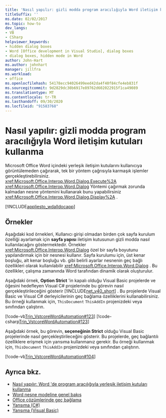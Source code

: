 ```yaml
---
title: 'Nasıl yapılır: gizli modda program aracılığıyla Word iletişim kutuları kullanma'
titleSuffix: ''
ms.date: 02/02/2017
ms.topic: how-to
dev_langs:
- VB
- CSharp
helpviewer_keywords:
- hidden dialog boxes
- Word [Office development in Visual Studio], dialog boxes
- dialog boxes, hidden mode in Word
author: John-Hart
ms.author: johnhart
manager: jillfra
ms.workload:
- office
ms.openlocfilehash: 54178ecc94026499eed42da4f40f84cfe4eb831f
ms.sourcegitcommit: 9d2829dc30b6917e89762d602022915f1ca49089
ms.translationtype: MT
ms.contentlocale: tr-TR
ms.lasthandoff: 09/30/2020
ms.locfileid: "91583768"
---
```

# <a name="how-to-programmatically-use-word-dialog-boxes-in-hidden-mode"></a>Nasıl yapılır: gizli modda program aracılığıyla Word iletişim kutuları kullanma
  Microsoft Office Word içindeki yerleşik iletişim kutularını kullanıcıya görüntülemeden çağırarak, tek bir yöntem çağrısıyla karmaşık işlemler gerçekleştirebilirsiniz. <xref:Microsoft.Office.Interop.Word.Dialog.Execute%2A> <xref:Microsoft.Office.Interop.Word.Dialog> Yöntemi çağırmak zorunda kalmadan nesne yöntemini kullanarak bunu yapabilirsiniz <xref:Microsoft.Office.Interop.Word.Dialog.Display%2A> .

 [!INCLUDE[appliesto_wdalldocapp](../vsto/includes/appliesto-wdalldocapp-md.md)]

## <a name="examples"></a>Örnekler
 Aşağıdaki kod örnekleri, Kullanıcı girişi olmadan birden çok sayfa kurulum özelliği ayarlamak için **sayfa yapısı** iletişim kutusunun gizli modda nasıl kullanılacağını göstermektedir. Örnekler <xref:Microsoft.Office.Interop.Word.Dialog> özel bir sayfa boyutunu yapılandırmak için bir nesnesi kullanır. Sayfa kurulumu için, üst kenar boşluğu, alt kenar boşluğu vb. gibi belirli ayarlar nesnenin geç bağlı özellikleri olarak kullanılabilir <xref:Microsoft.Office.Interop.Word.Dialog> . Bu özellikler, çalışma zamanında Word tarafından dinamik olarak oluşturulur.

 Aşağıdaki örnek, **Option Strict** 'in kapalı olduğu Visual Basic projelerde ve öğesini hedefleyen Visual C# projelerinde bu görevin nasıl gerçekleştirileceğini gösterir [!INCLUDE[net_v40_short](../sharepoint/includes/net-v40-short-md.md)] . Bu projelerde Visual Basic ve Visual C# derleyicilerinin geç bağlama özelliklerini kullanabilirsiniz. Bu örneği kullanmak için, `ThisDocument` `ThisAddIn` projenizdeki veya sınıfından çalıştırın.

 [!code-vb[Trin_VstcoreWordAutomation#123](../vsto/codesnippet/VisualBasic/Trin_VstcoreWordAutomationVB/ThisDocument.vb#123)]
 [!code-csharp[Trin_VstcoreWordAutomation#123](../vsto/codesnippet/CSharp/Trin_VstcoreWordAutomationCS/ThisDocument.cs#123)]

 Aşağıdaki örnek, bu görevin, **seçeneğinin Strict** olduğu Visual Basic projelerinde nasıl gerçekleştirileceğini gösterir. Bu projelerde, geç bağlantılı özelliklere erişmek için yansıma kullanmanız gerekir. Bu örneği kullanmak için, `ThisDocument` `ThisAddIn` projenizdeki veya sınıfından çalıştırın.

 [!code-vb[Trin_VstcoreWordAutomation#104](../vsto/codesnippet/VisualBasic/Trin_VstcoreWordAutomationVB/ThisDocument.vb#104)]

## <a name="see-also"></a>Ayrıca bkz.
- [Nasıl yapılır: Word 'de program aracılığıyla yerleşik iletişim kutuları kullanma](../vsto/how-to-programmatically-use-built-in-dialog-boxes-in-word.md)
- [Word nesne modeline genel bakış](../vsto/word-object-model-overview.md)
- [Office çözümlerinde geç bağlama](../vsto/late-binding-in-office-solutions.md)
- [Yansıma (C#)](/dotnet/csharp/programming-guide/concepts/reflection)
- [Yansıma (Visual Basic)](/dotnet/visual-basic/programming-guide/concepts/reflection)
